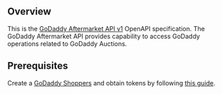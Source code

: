 ## Overview
This is the [GoDaddy Aftermarket API v1](https://developer.godaddy.com/doc/endpoint/aftermarket) OpenAPI specification. The GoDaddy Aftermarket API provides capability to access GoDaddy operations related to GoDaddy Auctions.
## Prerequisites

  Create a [GoDaddy Shoppers](https://sg.godaddy.com/) and obtain tokens by following [this guide](https://developer.godaddy.com/getstarted).
